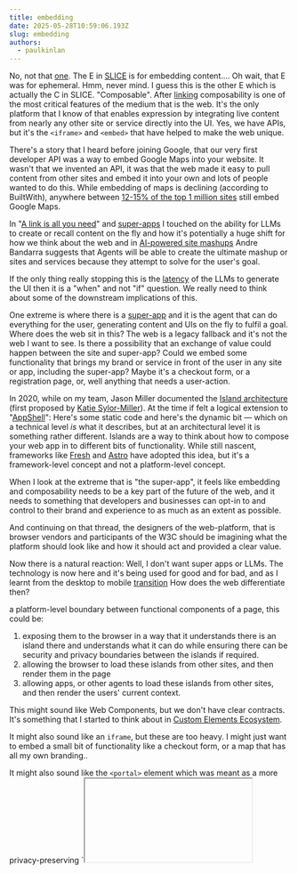 ```yaml
---
title: embedding
date: 2025-05-28T10:59:06.193Z
slug: embedding
authors:
  - paulkinlan
---
```


No, not that [one](https://huggingface.co/spaces/hesamation/primer-llm-embedding). The E in [SLICE](https://paul.kinlan.me/slice-the-web/) is for embedding content.... Oh wait, that E was for ephemeral. Hmm, never mind. I guess this is the other E which is actually the C in SLICE. "Composable". After [linking](/a-link-is-all-you-need) composability is one of the most critical features of the medium that is the web. It's the only platform that I know of that enables expression by integrating live content from nearly any other site or service directly into the UI. Yes, we have APIs, but it's the `<iframe>` and `<embed>` that have helped to make the web unique.

There's a story that I heard before joining Google, that our very first developer API was a way to embed Google Maps into your website. It wasn't that we invented an API, it was that the web made it easy to pull content from other sites and embed it into your own and lots of people wanted to do this. While embedding of maps is declining (according to BuiltWith), anywhere between [12-15% of the top 1 million sites](https://trends.builtwith.com/mapping/Google-Maps) still embed Google Maps.

In "[A link is all you need](/a-link-is-all-you-need/)" and [super-apps](/super-apps/) I touched on the ability for LLMs to create or recall content on the fly and how it's potentially a huge shift for how we think about the web and in [AI-powered site mashups](/ai-powered-site-mashups/) Andre Bandarra suggests that Agents will be able to create the ultimate mashup or sites and services because they attempt to solve for the user's goal.

If the only thing really stopping this is the [latency](/latency/) of the LLMs to generate the UI then it is a "when" and not "if" question. We really need to think about some of the downstream implications of this.

One extreme is where there is a [super-app](/super-apps/) and it is the agent that can do everything for the user, generating content and UIs on the fly to fulfil a goal. Where does the web sit in this? The web is a legacy fallback and it's not the web I want to see. Is there a possibility that an exchange of value could happen between the site and super-app? Could we embed some functionality that brings my brand or service in front of the user in any site or app, including the super-app? Maybe it's a checkout form, or a registration page, or, well anything that needs a user-action.

In 2020, while on my team, Jason Miller documented the [Island architecture](https://jasonformat.com/islands-architecture/) (first proposed by [Katie Sylor-Miller](https://sylormiller.com/)). At the time if felt a logical extension to "[AppShell](https://web.dev/learn/pwa/architecture/)": Here's some static code and here's the dynamic bit &mdash; which on a technical level _is_ what it describes, but at an architectural level it is something rather different. Islands are a way to think about how to compose your web app in to different bits of functionality. While still nascent, frameworks like [Fresh](https://fresh.deno.dev/docs/concepts/islands) and [Astro](https://docs.astro.build/en/concepts/islands/) have adopted this idea, but it's a framework-level concept and not a platform-level concept.

When I look at the extreme that is "the super-app", it feels like embedding and composability needs to be a key part of the future of the web, and it needs to something that developers and businesses can opt-in to and control to their brand and experience to as much as an extent as possible.

And continuing on that thread, the designers of the web-platform, that is browser vendors and participants of the W3C should be imagining what the platform should look like and how it should act and provided a clear value.

Now there is a natural reaction: Well, I don't want super apps or LLMs. The technology is now here and it's being used for good and for bad, and as I learnt from the desktop to mobile [transition](/transition/) How does the web differentiate then?

a platform-level boundary between functional components of a page, this could be:

1. exposing them to the browser in a way that it understands there is an island there and understands what it can do while ensuring there can be security and privacy boundaries between the islands if required.
2. allowing the browser to load these islands from other sites, and then render them in the page
3. allowing apps, or other agents to load these islands from other sites, and then render the users' current context.

This might sound like Web Components, but we don't have clear contracts. It's something that I started to think about in [Custom Elements Ecosystem](https://paul.kinlan.me/custom-elements-ecosystem/).

It might also sound like an `iframe`, but these are too heavy. I might just want to embed a small bit of functionality like a checkout form, or a map that has all my own branding..

It might also sound like the `<portal>` element which was meant as a more privacy-preserving `<iframe> element, but it's too high-level and doesn't allow for the embedding of functionality that is not just a page.

It might also look like [Web Intents](https://paul.kinlan.me/what-happened-to-web-intents/) but this was a page level and not at a component level (and it got pulled out of Chrome).

We are in the start of an era where the [web will be headless](https://paul.kinlan.me/the-headless-web/) _and_ I believe that we don't have the correct primitives to enable the web to be composable in a way that is useful and for it to thrive.

We need a way to define components as islands on the platform and enable them to be embedded across the site, in other sites and as a first class citizen in native apps. This might necessitate changes to system level WebViews and the browser itself.

We need better ways to define intent of not just the page, but islands in teh page, and therefore we need a way to define intent or contracts between sites and components.
